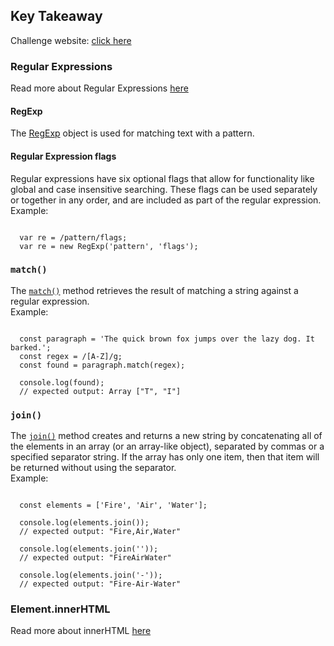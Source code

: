 ## Key Takeaway
Challenge website: [click here]()

### Regular Expressions
Read more about Regular Expressions [here](https://developer.mozilla.org/en-US/docs/Web/JavaScript/Guide/Regular_Expressions)
#### RegExp
The [RegExp](https://developer.mozilla.org/en-US/docs/Web/JavaScript/Reference/Global_Objects/RegExp)
object is used for matching text with a pattern.
#### Regular Expression flags
Regular expressions have six optional flags
that allow for functionality like global and case insensitive searching. 
These flags can be used separately or together in any order, and are included as part of the regular expression.
Example:
<pre><code>
  var re = /pattern/flags;
  var re = new RegExp('pattern', 'flags');
</code></pre>

### `match()`
The [`match()`](https://developer.mozilla.org/en-US/docs/Web/JavaScript/Reference/Global_Objects/String/match)
method retrieves the result of matching a string against a regular expression.  
Example:
<pre><code>
  const paragraph = 'The quick brown fox jumps over the lazy dog. It barked.';
  const regex = /[A-Z]/g;
  const found = paragraph.match(regex);

  console.log(found);
  // expected output: Array ["T", "I"]
</code></pre>

### `join()`
The [`join()`](https://developer.mozilla.org/en-US/docs/Web/JavaScript/Reference/Global_Objects/Array/join) 
method creates and returns a new string by concatenating all of the elements in an array (or an array-like object), 
separated by commas or a specified separator string. If the array has only one item, then that item will be returned without using the separator.  
Example:
<pre><code>
  const elements = ['Fire', 'Air', 'Water'];

  console.log(elements.join());
  // expected output: "Fire,Air,Water"

  console.log(elements.join(''));
  // expected output: "FireAirWater"

  console.log(elements.join('-'));
  // expected output: "Fire-Air-Water"
</code></pre>

### Element.innerHTML
Read more about innerHTML [here](https://developer.mozilla.org/en-US/docs/Web/API/Element/innerHTML)


